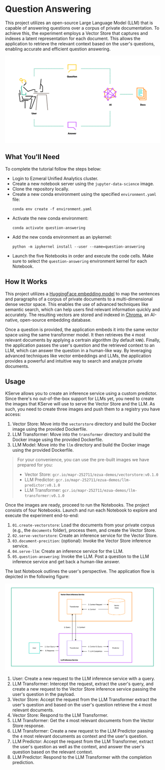 # Question Answering

This project utilizes an open-source Large Language Model (LLM) that is capable of answering questions over a corpus of private documentation. To achieve this, the experiment employs a Vector Store that captures and indexes a latent representation for each document. This allows the application to retrieve the relevant context based on the user's questions, enabling accurate and efficient question answering.

![llm-high-level](images/LLM-high-level.svg)

## What You'll Need

To complete the tutorial follow the steps below:

- Login to Ezmeral Unified Analytics cluster.
- Create a new notebook server using the `jupyter-data-science` image.
- Clone the repository locally.
- Create a new conda environment using the specified `environment.yaml` file:
  ```
  conda env create -f environment.yaml
  ```
- Activate the new conda environment:
  ```
  conda activate question-answering
  ```
- Add the new conda environment as an ipykernel:
  ```
  python -m ipykernel install --user --name=question-answering
  ```
- Launch the five Notebooks in order and execute the code cells. Make sure to select the `question-answering` environment kernel for each Notebook.

## How It Works

This project utilizes a [HuggingFace embedding model](https://huggingface.co/sentence-transformers/all-MiniLM-L6-v2) to map the sentences and paragraphs of a corpus of private documents to a multi-dimensional dense vector space. This enables the use of advanced techniques like semantic search, which can help users find relevant information quickly and accurately. The resulting vectors are stored and indexed in [Chroma](https://www.trychroma.com/), an AI-native, open-source embedding database.

Once a question is provided, the application embeds it into the same vector space using the same transformer model. It then retrieves the `4` most relevant documents by applying a certrain algorithm (by default `kNN`). Finally, the application passes the user's question and the retrieved context to an LLM, which can answer the question in a human-like way. By leveraging advanced techniques like vector embeddings and LLMs, the application provides a powerful and intuitive way to search and analyze private documents.

## Usage

KServe allows you to create an inference service using a custom predictor. Since there's no out-of-the-box support for LLMs yet, you need to create the images that KServe will use to serve the Vector Store and the LLM. As such, you need to create three images and push them to a registry you have access:

1. Vector Store: Move into the `vectorstore` directory and build the Docker image using the provided Dockerfile.
1. LLM Transformer: Move into the `transformer` directory and build the Docker image using the provided Dockerfile.
1. LLM Model: Move into the `llm` directory and build the Docker image using the provided Dockerfile.

> For your convenience, you can use the pre-built images we have prepared for you:
> - Vector Store: `gcr.io/mapr-252711/ezua-demos/vectorstore:v0.1.0`
> - LLM Predictor: `gcr.io/mapr-252711/ezua-demos/llm-predictor:v0.1.0`
> - LLM Transformer: `gcr.io/mapr-252711/ezua-demos/llm-transformer:v0.1.0`

Once the images are ready, proceed to run the Notebooks. The project consists of four Notebooks. Launch and run each Notebook to explore and execute the experiment end-to-end:

1. `01.create-vectorstore`: Load the documents from your private corpus (e.g., the `documents` folder), process them, and create the Vector Store.
1. `02.serve-vectorstore`: Create an inference service for the Vector Store.
1. `03.document-precition`: (optional): Invoke the Vector Store inference service.
1. `04.serve-llm`: Create an inference service for the LLM.
1. `05.question-answering`: Invoke the LLM. Post a question to the LLM inference service and get back a human-like answer.

The last Notebook outlines the user's perspective. The application flow is depicted in the following figure:

![flow-chart](images/LLM-flowchart.svg)

1. User: Create a new request to the LLM inference service with a query.
1. LLM Transformer: Intercept the request, extract the user's query, and create a new request to the Vector Store inference service passing the user's question in the payload.
1. Vector Store: Accept the request from the LLM Transformer extract the user's question and based on the user's question retrieve the `4` most relevant documents.
1. Vector Store: Respond to the LLM Transformer.
1. LLM Transformer: Get the `4` most relevant documents from the Vector Store response.
1. LLM Transformer: Create a new request to the LLM Predictor passing the `4` most relevant documents as context and the user's question.
1. LLM Predictor: Accept the request from the LLM Transformer, extract the user's question as well as the context, and answer the user's question based on the relevant context.
1. LLM Predictor: Respond to the LLM Transformer with the completion prediction.